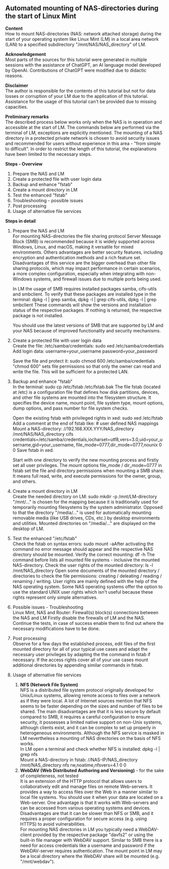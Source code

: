 ## Automated mounting of NAS-directories during the start of Linux Mint

**Content**  
How to mount NAS-directories (NAS: network attached storage) during the start of your operating system like Linux Mint (LM) in a local area network (LAN) to a specified subdirectory "/mnt/NAS/NAS_directory" of LM.

**Acknowledgement**  
Most parts of the sources for this tutorial were generated in multiple sessions with the assistance of ChatGPT, an AI language model developed by OpenAI. Contributions of ChatGPT were modified due to didactic reasons.

**Disclaimer**  
The author is responsible for the contents of this tutorial but not for data losses or corruption of your LM due to the application of this tutorial. Assistance for the usage of this tutorial can't be provided due to missing capacities.

**Preliminary remarks**  
The described process below works only when the NAS is in operation and accessible at the start of LM.
The commands below are performed via the terminal of LM, exceptions are explicitly mentioned.
The mounting of a NAS directory in a protected private network is chosen to avoid security issues and recommended for users without experience in this area - "from simple to difficult".
In order to restrict the length of this tutorial, the explanations have been limited to the necessary steps.

**Steps - Overview**

1. Prepare the NAS and LM
2. Create a protected file with user login data
3. Backup and enhance "fstab"
4. Create a mount directory in LM
5. Test the enhanced "fstab"
6. Troubleshooting - possible issues
7. Post processing
8. Usage of alternative file services

**Steps in detail**

1. Prepare the NAS and LM  
   For mounting NAS-directories the file sharing protocol Server Message Block (SMB) is recommended because it is widely supported across Windows, Linux, and macOS, making it versatile for mixed environments. Others advantages are better security features, including encryption and authentication methods and a rich feature set. Disadvantages of this service are the bigger overhead than other file sharing protocols, which may impact performance in certain scenarios, a more complex configuration, especially when integrating with non-Windows systems, and firewall issues due to multiple ports being used.

   In LM the usage of SMB requires installed packages samba, cifs-utils and smbclient. To verify that these packages are installed type in the terminal: dpkg -l | grep samba, dpkg -l | grep cifs-utils, dpkg -l | grep smbclient
   These commands will show the versions and installation status of the respective packages. If nothing is returned, the respective package is not installed.

   You should use the latest versions of SMB that are supported by LM and your NAS because of improved functionality and security mechanisms.
2. Create a protected file with user login data  
   Create the file: /etc/samba/credentials: sudo xed /etc/samba/credentials
   Add login data:
   username=your_username
   password=your_password

   Save the file and protect it: sudo chmod 600 /etc/samba/credentials
   "chmod 600" sets file permissions so that only the owner can read and write the file. This will be sufficient for a protected LAN.
3. Backup and enhance "fstab"  
   In the terminal: sudo cp /etc/fstab /etc/fstab.bak
   The file fstab (located at /etc) is a configuration file that defines how disk partitions, devices, and other file systems are mounted into the filesystem structure. It specifies the device name, mount point, file system type, mount options, dump options, and pass number for file system checks.

   Open the existing fstab with privileged rights in xed: sudo xed /etc/fstab
   Add a comment at the end of fstab like: # user defined NAS mappings
   Mount a NAS-directory: //192.168.XXX.YYY/NAS_directory /mnt/NAS/NAS_directory cifs credentials=/etc/samba/credentials,iocharset=utf8,vers=3.0,uid=your_username,gid=your_username, file_mode=0777,dir_mode=0777,nounix 0 0
   Save fstab in xed.

   Start with one directory to verify the new mounting process and firstly set all user privileges.
   The mount options file_mode / dir_mode=0777 in fstab set the file and directory permissions when mounting a SMB share. It means full read, write, and execute permissions for the owner, group, and others.
4. Create a mount directory in LM  
   Create the needed directory on LM: sudo mkdir -p /mnt/LM-directory
   "/mnt/..." is chosen for the mapping because it is traditionally used for temporarily mounting filesystems by the system administrator. Opposed to that the directory "/media/..." is used for automatically mounting removable media (like USB drives, CDs, etc.) by desktop environments and utilities. Mounted directories on "/media/..." are displayed on the desktop of LM.
5. Test the enhanced "/etc/fstab"  
   Check the fstab on syntax errors: sudo mount -aAfter activating the command no error message should appear and the respective NAS directory should be mounted.
   Verify the correct mounting: df -h
   The command before lists all mounted file systems - inclusive the mounted NAS-directory.
   Check the user rights of the mounted directory: ls -l /mnt/NAS_directory
   Open some documents of the mounted directory / directories to check the file permissions: creating / deleating / reading / renaming / writing.
   User rights are mainly defined with the help of the NAS operating system. Some NAS operating systems offer the option to use the standard UNIX user rights which isn't useful because these rights represent only simple alternatives.
6. Possible issues - Troubleshooting  
   Linux Mint, NAS and Router: Firewall(s) block(s) connections between the NAS and LM
   Firstly disable the firewalls of LM and the NAS. Continue the tests, in case of success enable them to find out where the necessary modifications have to be done.
7. Post processing  
   Observe for a few days the established process, edit files of the first mounted directory for all of your typical use cases and adapt the necessary user privileges by adapting the the command in fstab if necessary.
   If the access rights cover all of your use cases mount additional directories by appending similar commands in fstab.
8. Usage of alternative file services  
    1. **NFS (Network File System)**  
NFS is a distributed file system protocol originally developed for Unix/Linux systems, allowing remote access to files over a network as if they were local. A lot of Internet sources mention that NFS seems to be faster depending on the sizes and number of files to be shared. The main disadvantages are that it is less secure by default compared to SMB, it requires a careful configuration to ensure security, it possesses a limited native support on non-Unix systems, although clients exist, and it can be complex to set up properly in heterogeneous environments.
Although the NFS service is masked in LM nevertheless a mounting of NAS directories on the basis of NFS works.  
In LM open a terminal and check whether NFS is installed: dpkg -l | grep nfs  
Mount a NAS-directory in fstab: //NAS-IP/NAS_directory /mnt/NAS_directory nfs rw,noatime,nfsvers=4.1 0 0  
    2. **WebDAV (Web Distributed Authoring and Versioning)** - for the sake of completeness, not tested  
It is an extension of the HTTP protocol that allows users to collaboratively edit and manage files on remote Web-servers. It provides a way to access files over the Web in a manner similar to local file systems. You should use it when your data are located on a Web-server. One advantage is that it works with Web-servers and can be accessed from various operating systems and devices. Disadvantages are that it can be slower than NFS or SMB, and it requires a proper configuration for secure access (e.g. using HTTPS) to avoid vulnerabilities.  
For mounting NAS directories in LM you typically need a WebDAV-client provided by the respective package "davfs2" or using the built-in file manager with WebDAV support. Similar to SMB there is a need for access credentials like a username and password if the WebDAV-server requires authentication. The mount point in LM may be a local directory where the WebDAV share will be mounted (e.g. "/mnt/webdav").
